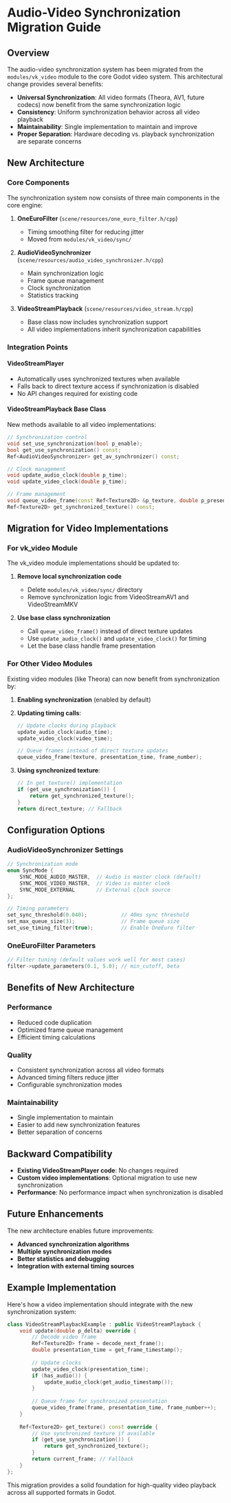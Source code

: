 # Audio-Video Synchronization Migration Guide

## Overview

The audio-video synchronization system has been migrated from the `modules/vk_video` module to the core Godot video system. This architectural change provides several benefits:

- **Universal Synchronization**: All video formats (Theora, AV1, future codecs) now benefit from the same synchronization logic
- **Consistency**: Uniform synchronization behavior across all video playback
- **Maintainability**: Single implementation to maintain and improve
- **Proper Separation**: Hardware decoding vs. playback synchronization are separate concerns

## New Architecture

### Core Components

The synchronization system now consists of three main components in the core engine:

1. **OneEuroFilter** (`scene/resources/one_euro_filter.h/cpp`)
   - Timing smoothing filter for reducing jitter
   - Moved from `modules/vk_video/sync/`

2. **AudioVideoSynchronizer** (`scene/resources/audio_video_synchronizer.h/cpp`)
   - Main synchronization logic
   - Frame queue management
   - Clock synchronization
   - Statistics tracking

3. **VideoStreamPlayback** (`scene/resources/video_stream.h/cpp`)
   - Base class now includes synchronization support
   - All video implementations inherit synchronization capabilities

### Integration Points

#### VideoStreamPlayer
- Automatically uses synchronized textures when available
- Falls back to direct texture access if synchronization is disabled
- No API changes required for existing code

#### VideoStreamPlayback Base Class
New methods available to all video implementations:

```cpp
// Synchronization control
void set_use_synchronization(bool p_enable);
bool get_use_synchronization() const;
Ref<AudioVideoSynchronizer> get_av_synchronizer() const;

// Clock management
void update_audio_clock(double p_time);
void update_video_clock(double p_time);

// Frame management
void queue_video_frame(const Ref<Texture2D> &p_texture, double p_presentation_time, uint64_t p_frame_number = 0);
Ref<Texture2D> get_synchronized_texture() const;
```

## Migration for Video Implementations

### For vk_video Module

The vk_video module implementations should be updated to:

1. **Remove local synchronization code**
   - Delete `modules/vk_video/sync/` directory
   - Remove synchronization logic from VideoStreamAV1 and VideoStreamMKV

2. **Use base class synchronization**
   - Call `queue_video_frame()` instead of direct texture updates
   - Use `update_audio_clock()` and `update_video_clock()` for timing
   - Let the base class handle frame presentation

### For Other Video Modules

Existing video modules (like Theora) can now benefit from synchronization by:

1. **Enabling synchronization** (enabled by default)
2. **Updating timing calls**:
   ```cpp
   // Update clocks during playback
   update_audio_clock(audio_time);
   update_video_clock(video_time);
   
   // Queue frames instead of direct texture updates
   queue_video_frame(texture, presentation_time, frame_number);
   ```

3. **Using synchronized texture**:
   ```cpp
   // In get_texture() implementation
   if (get_use_synchronization()) {
       return get_synchronized_texture();
   }
   return direct_texture; // Fallback
   ```

## Configuration Options

### AudioVideoSynchronizer Settings

```cpp
// Synchronization mode
enum SyncMode {
    SYNC_MODE_AUDIO_MASTER,  // Audio is master clock (default)
    SYNC_MODE_VIDEO_MASTER,  // Video is master clock
    SYNC_MODE_EXTERNAL       // External clock source
};

// Timing parameters
set_sync_threshold(0.040);           // 40ms sync threshold
set_max_queue_size(3);               // Frame queue size
set_use_timing_filter(true);         // Enable OneEuro filter
```

### OneEuroFilter Parameters

```cpp
// Filter tuning (default values work well for most cases)
filter->update_parameters(0.1, 5.0); // min_cutoff, beta
```

## Benefits of New Architecture

### Performance
- Reduced code duplication
- Optimized frame queue management
- Efficient timing calculations

### Quality
- Consistent synchronization across all video formats
- Advanced timing filters reduce jitter
- Configurable synchronization modes

### Maintainability
- Single implementation to maintain
- Easier to add new synchronization features
- Better separation of concerns

## Backward Compatibility

- **Existing VideoStreamPlayer code**: No changes required
- **Custom video implementations**: Optional migration to use new synchronization
- **Performance**: No performance impact when synchronization is disabled

## Future Enhancements

The new architecture enables future improvements:

- **Advanced synchronization algorithms**
- **Multiple synchronization modes**
- **Better statistics and debugging**
- **Integration with external timing sources**

## Example Implementation

Here's how a video implementation should integrate with the new synchronization system:

```cpp
class VideoStreamPlaybackExample : public VideoStreamPlayback {
    void update(double p_delta) override {
        // Decode video frame
        Ref<Texture2D> frame = decode_next_frame();
        double presentation_time = get_frame_timestamp();
        
        // Update clocks
        update_video_clock(presentation_time);
        if (has_audio()) {
            update_audio_clock(get_audio_timestamp());
        }
        
        // Queue frame for synchronized presentation
        queue_video_frame(frame, presentation_time, frame_number++);
    }
    
    Ref<Texture2D> get_texture() const override {
        // Use synchronized texture if available
        if (get_use_synchronization()) {
            return get_synchronized_texture();
        }
        return current_frame; // Fallback
    }
};
```

This migration provides a solid foundation for high-quality video playback across all supported formats in Godot.
